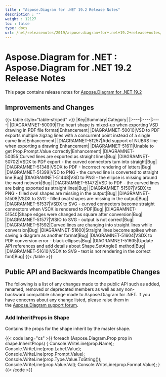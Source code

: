 ```yaml
---
title : "Aspose.Diagram for .NET 19.2 Release Notes" 
description : "" 
weight : 12127 
toc : false
type: docs
url: /net/releasenotes/2019/aspose.diagram+for+.net+19.2+release+notes/
---
```


# Aspose.Diagram for .NET : Aspose.Diagram for .NET 19.2 Release Notes


This page contains release notes for [Aspose.Diagram for .NET 19.2](https://www.nuget.org/packages/Aspose.Diagram/19.2.0)

## Improvements and Changes

{{< table style="table-striped" >}}
|Key|Summary|Category|
|:----|:----|:----|
|DIAGRAMNET-50009|The heart shape is mixed-up when exporting VSD drawing in PDF file format|Enhancement|
|DIAGRAMNET-50010|VSD to PDF exports multiple zigzag lines with a concurrent point instead of a single curve line|Enhancement|
|DIAGRAMNET-51257|Add support of NUBRS line when exporting a drawing|Enhancement|
|DIAGRAMNET-51611|Unable to get Prop.Prompt.Value correctly|Enhancement|
|DIAGRAMNET-50355|Curved lines are exported as straight lines|Bug|
|DIAGRAMNET-50702|VSDX to PDF export - the curved connectors turn into straight|Bug|
|DIAGRAMNET-51348|VSDX to PDF - Incorrect rendering of letters|Bug|
|DIAGRAMNET-51399|VSD to PNG - the curved line is converted to straight line|Bug|
|DIAGRAMNET-51448|VSD to PNG - the ellipse is missing around the word network|Bug|
|DIAGRAMNET-51472|VSD to PDF - the curved lines are being exported as straight lines|Bug|
|DIAGRAMNET-51507|VSDX to PNG - filled oval shapes are missing in the output|Bug|
|DIAGRAMNET-51508|VSDX to SVG - filled oval shapes are missing in the output|Bug|
|DIAGRAMNET-51537|VSDX to SVG - curved connectors become straight connectors when VSDX is rendered to PDF|Bug|
|DIAGRAMNET-51540|Shape edges were changed as square after conversion|Bug|
|DIAGRAMNET-51577|VISIO to SVG - output is not correct|Bug|
|DIAGRAMNET-51592|Curved lines are changing into straight lines while conversion|Bug|
|DIAGRAMNET-51600|Straight lines become spikes when saving a diagram as another format|Bug|
|DIAGRAMNET-51604|VSDX to PDF conversion error - black ellipses|Bug|
|DIAGRAMNET-51605|Update API references and add details about Shape.SetAngle() method|Bug|
|DIAGRAMNET-51610|VSDX to SVG - text is not rendering in the correct font|Bug|
{{< /table >}}

## Public API and Backwards Incompatible Changes

The following is a list of any changes made to the public API such as added, renamed, removed or deprecated members as well as any non-backward compatible change made to Aspose.Diagram for .NET. If you have concerns about any change listed, please raise them in the [Aspose.Diagram support forum](https://forum.aspose.com/c/diagram).

### Add InheritProps in Shape

Contains the props for the shape inherit by the master shape.

{{< code lang="cs" >}}
 foreach (Aspose.Diagram.Prop prop in shape.InheritProps)
{
    Console.WriteLine(prop.Name);
    Console.WriteLine(prop.Label.Value);
    Console.WriteLine(prop.Prompt.Value);
    Console.WriteLine(prop.Type.Value.ToString());
    Console.WriteLine(prop.Value.Val);
    Console.WriteLine(prop.Format.Value);
}
{{< /code >}}

